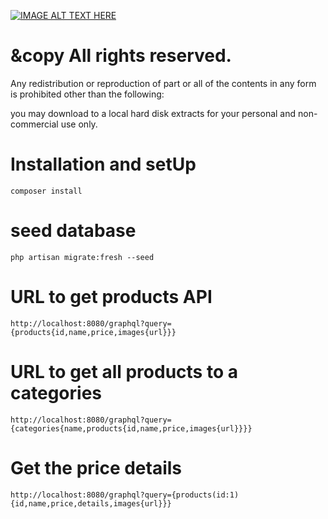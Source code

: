 [![IMAGE ALT TEXT HERE](https://img.youtube.com/vi/YOUTUBE_VIDEO_ID_HERE/0.jpg)](https://www.youtube.com/watch?v=BKUUyKLsW5U)

# &copy All rights reserved.

Any redistribution or reproduction of part or all of the contents in any form is prohibited other than the following:

you may download to a local hard disk extracts for your personal and non-commercial use only.

# Installation and setUp

```
composer install
```


# seed database

```
php artisan migrate:fresh --seed
```


# URL to get products API

```
http://localhost:8080/graphql?query={products{id,name,price,images{url}}}

```
# URL to get all products to a categories

```
http://localhost:8080/graphql?query={categories{name,products{id,name,price,images{url}}}}

```

# Get the price details

```
http://localhost:8080/graphql?query={products(id:1){id,name,price,details,images{url}}}

```
